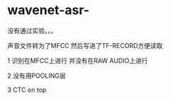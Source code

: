 # wavenet-asr-

没有通过实验。。。

声音文件转为了MFCC 然后写进了TF-RECORD方便读取 

1 识别在MFCC上进行 并没有在RAW AUDIO上进行

2 没有用POOLING层

3 CTC on top
